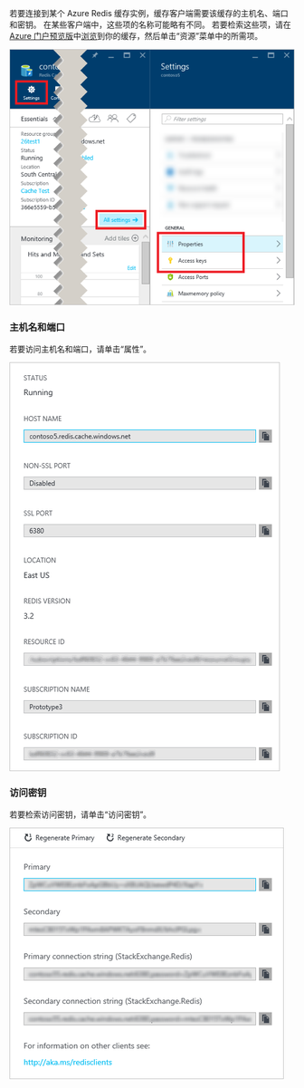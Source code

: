 若要连接到某个 Azure Redis 缓存实例，缓存客户端需要该缓存的主机名、端口和密钥。 在某些客户端中，这些项的名称可能略有不同。 若要检索这些项，请在 [Azure 门户预览版](https://portal.azure.cn)中[浏览](../articles/redis-cache/cache-configure.md#configure-redis-cache-settings)到你的缓存，然后单击“资源”菜单中的所需项。 

![Redis 缓存设置](./media/redis-cache-access-keys/redis-cache-settings.png)

### <a name="host-name-and-ports"></a>主机名和端口
若要访问主机名和端口，请单击“属性”。

![Redis 缓存属性](./media/redis-cache-access-keys/redis-cache-properties.png)

### <a name="access-keys"></a>访问密钥
若要检索访问密钥，请单击“访问密钥”。

![Redis 缓存访问密钥](./media/redis-cache-access-keys/redis-cache-access-keys.png)